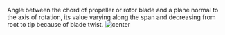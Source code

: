 Angle between the chord of propeller or rotor blade and a plane normal to the axis of rotation, its value varying along the span and decreasing from root to tip because of blade twist.
![center](images/Aero_img032.gif)